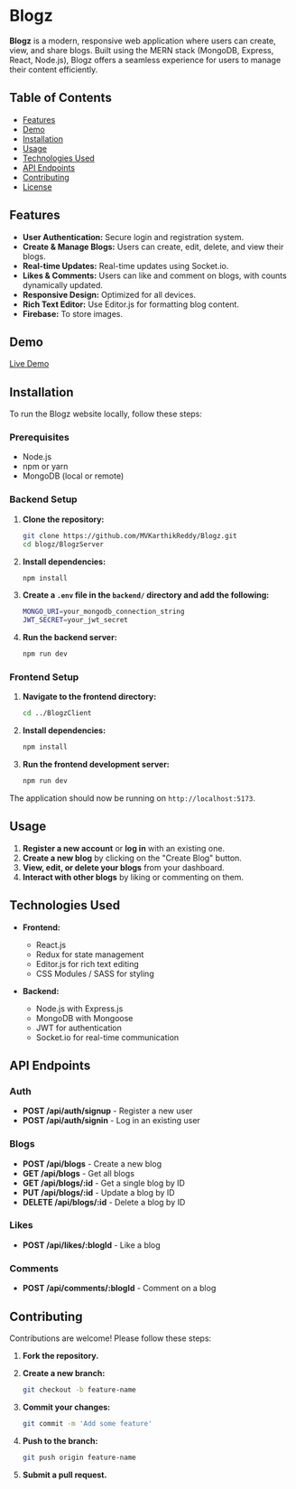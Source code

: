 
# Blogz

**Blogz** is a modern, responsive web application where users can create, view, and share blogs. Built using the MERN stack (MongoDB, Express, React, Node.js), Blogz offers a seamless experience for users to manage their content efficiently.

## Table of Contents

- [Features](#features)
- [Demo](#demo)
- [Installation](#installation)
- [Usage](#usage)
- [Technologies Used](#technologies-used)
- [API Endpoints](#api-endpoints)
- [Contributing](#contributing)
- [License](#license)

## Features

- **User Authentication:** Secure login and registration system.
- **Create & Manage Blogs:** Users can create, edit, delete, and view their blogs.
- **Real-time Updates:** Real-time updates using Socket.io.
- **Likes & Comments:** Users can like and comment on blogs, with counts dynamically updated.
- **Responsive Design:** Optimized for all devices.
- **Rich Text Editor:** Use Editor.js for formatting blog content.
- **Firebase:** To store images.

## Demo

[Live Demo](https://blogz-1.vercel.app) 

## Installation

To run the Blogz website locally, follow these steps:

### Prerequisites

- Node.js
- npm or yarn
- MongoDB (local or remote)

### Backend Setup

1. **Clone the repository:**

   ```bash
   git clone https://github.com/MVKarthikReddy/Blogz.git
   cd blogz/BlogzServer
   ```

2. **Install dependencies:**

   ```bash
   npm install
   ```

3. **Create a `.env` file in the `backend/` directory and add the following:**

   ```bash
   MONGO_URI=your_mongodb_connection_string
   JWT_SECRET=your_jwt_secret
   ```

4. **Run the backend server:**

   ```bash
   npm run dev
   ```

### Frontend Setup

1. **Navigate to the frontend directory:**

   ```bash
   cd ../BlogzClient
   ```

2. **Install dependencies:**

   ```bash
   npm install
   ```

3. **Run the frontend development server:**

   ```bash
   npm run dev
   ```

The application should now be running on `http://localhost:5173`.

## Usage

1. **Register a new account** or **log in** with an existing one.
2. **Create a new blog** by clicking on the "Create Blog" button.
3. **View, edit, or delete your blogs** from your dashboard.
4. **Interact with other blogs** by liking or commenting on them.

## Technologies Used

- **Frontend:**
  - React.js
  - Redux for state management
  - Editor.js for rich text editing
  - CSS Modules / SASS for styling

- **Backend:**
  - Node.js with Express.js
  - MongoDB with Mongoose
  - JWT for authentication
  - Socket.io for real-time communication

## API Endpoints

### Auth

- **POST /api/auth/signup** - Register a new user
- **POST /api/auth/signin** - Log in an existing user

### Blogs

- **POST /api/blogs** - Create a new blog
- **GET /api/blogs** - Get all blogs
- **GET /api/blogs/:id** - Get a single blog by ID
- **PUT /api/blogs/:id** - Update a blog by ID
- **DELETE /api/blogs/:id** - Delete a blog by ID

### Likes

- **POST /api/likes/:blogId** - Like a blog

### Comments

- **POST /api/comments/:blogId** - Comment on a blog

## Contributing

Contributions are welcome! Please follow these steps:

1. **Fork the repository.**
2. **Create a new branch:**

   ```bash
   git checkout -b feature-name
   ```

3. **Commit your changes:**

   ```bash
   git commit -m 'Add some feature'
   ```

4. **Push to the branch:**

   ```bash
   git push origin feature-name
   ```

5. **Submit a pull request.**
